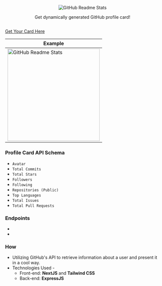 <p align="center">
 <img src="https://i.imgur.com/0d3pAZP.png" align="center" alt="GitHub Readme Stats" />
 <p align="center">Get dynamically generated GitHub profile card!</p>
 <h2 align="center"></h2>
</p>

[Get Your Card Here]()

| Example |
|---|
| <img src="./assest/profile-card.gif" align="center" alt="GitHub Readme Stats" width=300/>|

### Profile Card API Schema
- `Avatar`
- `Total Commits`
- `Total Stars`
- `Followers`
- `Following`
- `Repositories (Public)`
- `Top Languages`
- `Total Issues`
- `Total Pull Requests`

### Endpoints
-
-

### How
- Utilizing GitHub's API to retrieve information about a user and present it in a cool way.
- Technologies Used -
  - Front-end: **NextJS** and **Tailwind CSS**
  - Back-end: **ExpressJS**
